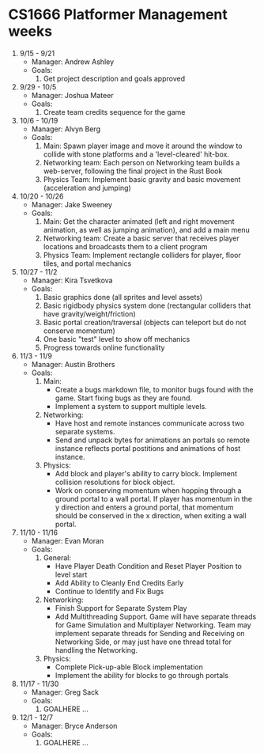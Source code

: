 # CS1666 Platformer Management weeks

1. 9/15 - 9/21
	* Manager: Andrew Ashley
	* Goals:
		1. Get project description and goals approved
1. 9/29 - 10/5
	* Manager: Joshua Mateer
	* Goals:
		1. Create team credits sequence for the game
1. 10/6 - 10/19
	* Manager: Alvyn Berg
	* Goals:
		1. Main: Spawn player image and move it around 
                        the window to collide with stone platforms 
                        and a 'level-cleared' hit-box. 
		1. Networking team: Each person on Networking team 
			builds a web-server, following the final 
			project in the Rust Book
		1. Physics Team:  Implement basic gravity and basic 
                        movement (acceleration and jumping)
1. 10/20 - 10/26
	* Manager: Jake Sweeney
	* Goals:
		1. Main: Get the character animated (left and right movement animation, 
		         as well as jumping animation), and add a main menu
		3. Networking team: Create a basic server that receives player locations 
		         and broadcasts them to a client program
		5. Physics Team:  Implement rectangle colliders for player, floor tiles, 
		         and portal mechanics
1. 10/27 - 11/2
	* Manager: Kira Tsvetkova
	* Goals:
		1. Basic graphics done (all sprites and level assets)
		2. Basic rigidbody physics system done (rectangular colliders that have gravity/weight/friction)
		3. Basic portal creation/traversal (objects can teleport but do not conserve momentum)
		4. One basic "test" level to show off mechanics
		5. Progress towards online functionality
1. 11/3 - 11/9
	* Manager: Austin Brothers
	* Goals:
		1. Main: 
		 	- Create a bugs markdown file, to monitor bugs found with the game. Start fixing bugs as they are found. 
		 	- Implement a system to support multiple levels.
		2. Networking:
			- Have host and remote instances communicate across two separate systems.
			- Send and unpack bytes for animations an portals so remote instance reflects portal postitions and animations of host instance.
		3. Physics:
			- Add block and player's ability to carry block. Implement collision resolutions for block object.
			- Work on conserving momentum when hopping through a ground portal to a wall portal. If player has momentum in the y direction
			and enters a ground portal, that momentum should be conserved in the x direction, when exiting a wall portal.
1. 11/10 - 11/16
	* Manager: Evan Moran
	* Goals:
		1. General: 
		 	- Have Player Death Condition and Reset Player Position to level start
		 	- Add Ability to Cleanly End Credits Early
		 	- Continue to Identify and Fix Bugs
		2. Networking:
			- Finish Support for Separate System Play
			- Add Multithreading Support. Game will have separate threads for Game Simulation and Multiplayer Networking. Team may implement separate threads for Sending and Receiving on Networking Side, or may just have one thread total for handling the Networking.
		3. Physics:
			- Complete Pick-up-able Block implementation
			- Implement the ability for blocks to go through portals
1. 11/17 - 11/30
	* Manager: Greg Sack
	* Goals:
		1. GOALHERE
		...
1. 12/1 - 12/7
	* Manager: Bryce Anderson
	* Goals:
		1. GOALHERE
		...

